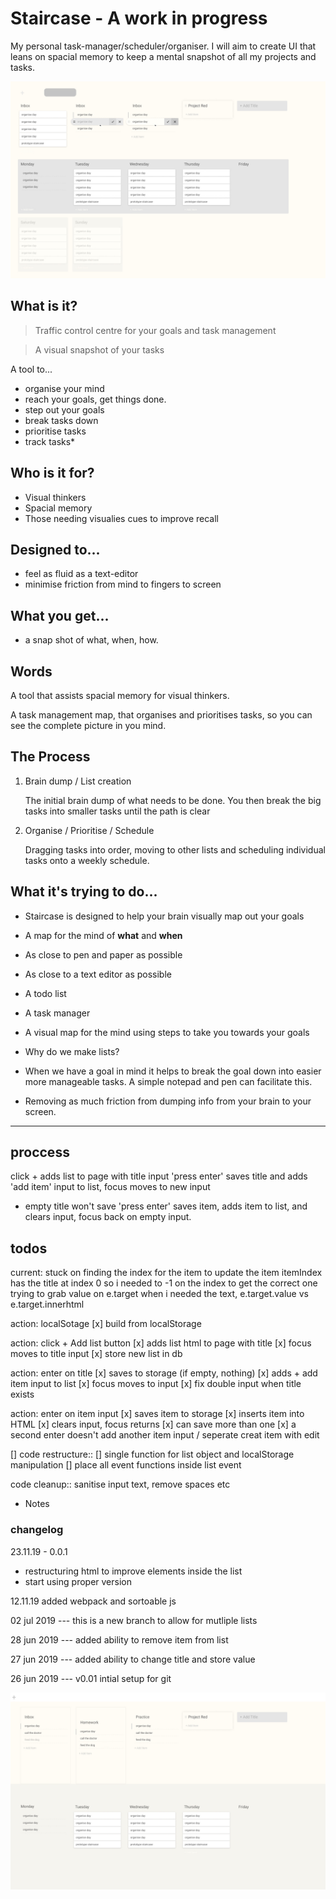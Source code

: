 # Staircase - A work in progress
My personal task-manager/scheduler/organiser. I will aim to create UI that leans on spacial memory to keep a mental snapshot of all my projects and tasks. 

![Design](/design/elements.jpg)
## What is it?

> Traffic control centre for your goals and task management

> A visual snapshot of your tasks

A tool to...

- organise your mind
- reach your goals, get things done.
- step out your goals
- break tasks down
- prioritise tasks
- track tasks*

## Who is it for?

- Visual thinkers
- Spacial memory
- Those needing visualies cues to improve recall

## Designed to...  

- feel as fluid as a text-editor
- minimise friction from mind to fingers to screen

## What you get...

- a snap shot of what, when, how.

## Words
A tool that assists spacial memory for visual thinkers.

A task management map, that organises and prioritises tasks, so you can see the complete picture in you mind.

## The Process

1. Brain dump / List creation

   The initial brain dump of what needs to be done. You then break the big tasks into smaller tasks until the path is clear

2. Organise / Prioritise / Schedule

   Dragging tasks into order, moving to other lists and scheduling individual tasks onto a weekly schedule.

## What it's trying to do...

- Staircase is designed to help your brain visually map out your goals
- A map for the mind of **what** and **when**
- As close to pen and paper as possible
- As close to a text editor as possible
- A todo list
- A task manager
- A visual map for the mind using steps to take you towards your goals



- Why do we make lists?
- When we have a goal in mind it helps to break the goal down into easier more manageable tasks. A simple notepad and pen can facilitate this.
- Removing as much friction from dumping info from your brain to your screen.

---

## proccess
click + adds list to page with title input
'press enter' saves title and adds 'add item' input to list, focus moves to new input
- empty title won't save
'press enter' saves item, adds item to list, and clears input, focus back on empty input.

## todos
current:
 stuck on finding the index for the item to update the item 
 itemIndex has the title at index 0 so i needed to -1 on the index to get the correct one
 trying to grab value on e.target when i needed the text, e.target.value vs e.target.innerhtml

action: localSotage
 [x] build from localStorage

action: click + Add list button
 [x] adds list html to page with title
 [x] focus moves to title input
 [x] store new list in db

action: enter on title
 [x] saves to storage (if empty, nothing)
 [x] adds + add item input to list
 [x] focus moves to input
 [x]  fix double input when title exists


action: enter on item input
 [x] saves item to storage
 [x] inserts item into HTML
 [x] clears input, focus returns
 [x] can save more than one
 [x] a second enter doesn't add another item input / seperate creat item with edit

[] code restructure::
    [] single function for list object and localStorage manipulation
    [] place all event functions inside list event

code cleanup::
sanitise input text, remove spaces etc

* Notes


### changelog
23.11.19 - 0.0.1
- restructuring html to improve elements inside the list
- start using proper version
  
12.11.19
added webpack and sortoable js

02 jul 2019 ---
this is a new branch to allow for mutliple lists

28 jun 2019 ---
added ability to remove item from list

27 jun 2019 ---
added ability to change title and store value

26 jun 2019 --- v0.01
intial setup for git


![screen](/design/page-example.jpg) 
